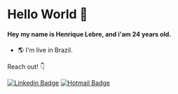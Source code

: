 # Hello World 👋

#### Hey my name is Henrique Lebre, and i'am 24 years old.

- 🌎 I'm live in Brazil.


Reach out! 👇


[![Linkedin Badge](https://img.shields.io/badge/-Henrique%20Lebre-6633cc?style=flat-square&logo=Linkedin&logoColor=white&link=https://www.linkedin.com/in/henrique-lebre/)](https://www.linkedin.com/in/henrique-lebre/) 
[![Hotmail Badge](https://img.shields.io/badge/-henriquelebredev@hotmail.com-6633cc?style=flat-square&logo=Hotmail&logoColor=white&link=mailto:henriquelebredev@hotmail.com)](henriquelebredev@hotmail.com)
